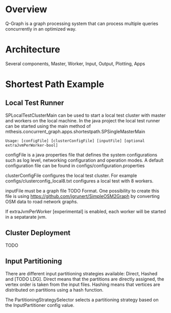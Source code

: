 # Overview
Q-Graph is a graph processing system that can process multiple queries concurrently in an optimized way.

# Architecture
Several components, Master, Worker, Input, Output, Plotting, Apps

# Shortest Path Example

## Local Test Runner
SPLocalTestClusterMain can be used to start a local test cluster with master and workers on the local machine.
In the java project the local test runner can be started using the main method of mthesis.concurrent_graph.apps.shortestpath.SPSingleMasterMain

```
Usage: [configFile] [clusterConfigFile] [inputFile] [optional extraJvmPerWorker-bool]
```

configFile is a java properties file that defines the system configurations such as log level, networking configuration and operation modes. A default configuration file can be found in configs/configuration.properties

clusterConfigFile configures the local test cluster. For example configs/clusterconfig_local8.txt configures a local test with 8 workers.

inputFile must be a graph file TODO Format. One possibility to create this file is using https://github.com/jgrunert/SimpleOSM2Graph by converting OSM data to road network graphs.

If extraJvmPerWorker [experimental] is enabled, each worker will be started in a sepatarate jvm.

## Cluster Deployment
TODO

## Input Partitioning
There are different input partitioning strategies available: Direct, Hashed and [TODO LDG]. 
Direct means that the partitions are directly assigned, the vertex order is taken from the input files. 
Hashing means that vertices are distributed on partitions using a hash function.

The PartitioningStrategySelector selects a partitioning strategy based on the InputPartitioner config value.
